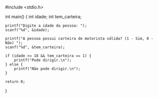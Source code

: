 #include <stdio.h>

int main() {
    int idade;
    int tem_carteira;

    printf("Digite a idade da pessoa: ");
    scanf("%d", &idade);

    printf("A pessoa possui carteira de motorista válida? (1 - Sim, 0 - Não) ");
    scanf("%d", &tem_carteira);

    if (idade >= 18 && tem_carteira == 1) {
        printf("Pode dirigir.\n");
    } else {
        printf("Não pode dirigir.\n");
    }

    return 0;
}
